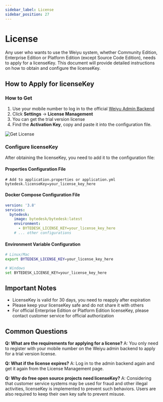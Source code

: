 ```yaml
---
sidebar_label: License
sidebar_position: 27
---
```


# License

Any user who wants to use the Weiyu system, whether Community Edition, Enterprise Edition or Platform Edition (except Source Code Edition), needs to apply for a licenseKey. This document will provide detailed instructions on how to obtain and configure the licenseKey.

## How to Apply for licenseKey

### How to Get

1. Use your mobile number to log in to the official [Weiyu Admin Backend](https://www.weiyuai.cn/admin)
2. Click **Settings** -> **License Management**
3. You can get the trial version license
4. Find the **Activation Key**, copy and paste it into the configuration file.

![Get License](/img/faq/faq_13_get_license.png)

### Configure licenseKey

After obtaining the licenseKey, you need to add it to the configuration file:

#### Properties Configuration File

```properties
# Add to application.properties or application.yml
bytedesk.licenseKey=your_license_key_here
```

#### Docker Compose Configuration File

```yaml
version: '3.8'
services:
  bytedesk:
    image: bytedesk/bytedesk:latest
    environment:
      - BYTEDESK_LICENSE_KEY=your_license_key_here
    # ... other configurations
```

#### Environment Variable Configuration

```bash
# Linux/Mac
export BYTEDESK_LICENSE_KEY=your_license_key_here

# Windows
set BYTEDESK_LICENSE_KEY=your_license_key_here
```

## Important Notes

- LicenseKey is valid for 30 days, you need to reapply after expiration
- Please keep your licenseKey safe and do not share it with others
- For official Enterprise Edition or Platform Edition licenseKey, please contact customer service for official authorization

## Common Questions

**Q: What are the requirements for applying for a license?**
A: You only need to register with your mobile number on the Weiyu admin backend to apply for a trial version license.

**Q: What if the license expires?**
A: Log in to the admin backend again and get it again from the License Management page.

**Q: Why do free open source projects need licenseKey?**
A: Considering that customer service systems may be used for fraud and other illegal activities, licenseKey is implemented to prevent such behaviors. Users are also required to keep their own key safe to prevent misuse.
